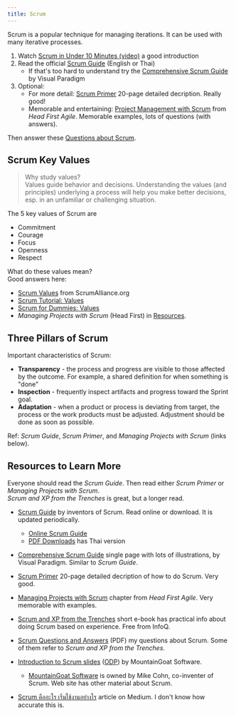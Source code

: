 ```yaml
---
title: Scrum
---
```


Scrum is a popular technique for managing iterations. It can be used with many iterative processes.

1. Watch [Scrum in Under 10 Minutes (video)](https://youtu.be/XU0llRltyFM) a good introduction
2. Read the official [Scrum Guide][Scrum Guide] (English or Thai)
   * If that's too hard to understand try the [Comprehensive Scrum Guide](https://www.visual-paradigm.com/scrum/what-is-scrum/) by Visual Paradigm
3. Optional: 
   * For more detail: [Scrum Primer](/ISP/resources/Scrum-Primer.pdf) 20-page detailed decription. Really good!
   * Memorable and entertaining: [Project Management with Scrum](/ISP/resources/Head-First-Scrum.pdf) from *Head First Agile*. Memorable examples, lots of questions (with answers).


Then answer these [Questions about Scrum](https://forms.gle/wUCG2FCg3uS31bjz6).    

## Scrum Key Values

> Why study values?    
> Values guide behavior and decisions.  Understanding the values
> (and principles) underlying a process will help you make better
> decisions, esp. in an unfamiliar or challenging situation.

The 5 key values of Scrum are

* Commitment
* Courage
* Focus
* Openness
* Respect

What do these values mean?    
Good answers here:

* [Scrum Values](https://www.scrumalliance.org/about-scrum/values) from ScrumAlliance.org
* [Scrum Tutorial: Values](https://www.knowledgehut.com/tutorials/scrum-tutorial/scrum-values)
* [Scrum for Dummies: Values](https://www.dummies.com/careers/project-management/the-5-scrum-values/)
* *Managing Projects with Scrum* (Head First) in [Resources](#resources-to-learn-more).

## Three Pillars of Scrum

Important characteristics of Scrum:

* **Transparency** - the process and progress are visible to those affected by the outcome. For example, a shared definition for when something is "done"
* **Inspection** - frequently inspect artifacts and progress toward the Sprint goal. 
* **Adaptation** - when a product or process is deviating from target, the process or the work products must be adjusted. Adjustment should be done as soon as possible.

Ref: *Scrum Guide*, *Scrum Primer*, and *Managing Projects with Scrum* (links below).

## Resources to Learn More

Everyone should read the *Scrum Guide*.  Then read either *Scrum Primer* or *Managing Projects with Scrum*.     
*Scrum and XP from the Trenches* is great, but a longer read.

* [Scrum Guide](https://www.scrumguides.org) by inventors of Scrum. Read online or download.  It is updated periodically.
   * [Online Scrum Guide](https://www.scrumguides.org/scrum-guide.html)
   * [PDF Downloads](https://www.scrumguides.org/download.html) has Thai version

* [Comprehensive Scrum Guide](https://www.visual-paradigm.com/scrum/what-is-scrum/) single page with lots of illustrations, by Visual Paradigm. Similar to *Scrum Guide*.

* [Scrum Primer](/ISP/resources/Scrum-Primer.pdf) 20-page detailed decription of how to do Scrum. Very good.

* [Managing Projects with Scrum](/ISP/resources/Head-First-Scrum.pdf) chapter from *Head First Agile*. Very memorable with examples.

* [Scrum and XP from the Trenches][Scrum-XP-Trenches] short e-book has practical info about doing Scrum based on experience.  Free from InfoQ.

* [Scrum Questions and Answers](Scrum-Questions-and-Answers.pdf) (PDF) my questions about Scrum. Some of them refer to *Scrum and XP from the Trenches*.

* [Introduction to Scrum slides](Intro-Scrum-MountainGoat.pdf) ([ODP](Intro-Scrum-MountainGoat.odp)) by MountainGoat Software. 
    - [MountainGoat Software](https://www.mountaingoatsoftware.com) is owned by Mike Cohn, co-inventer of Scrum. Web site has other material about Scrum.

* [Scrum คืออะไร เริ่มใช้งานอย่างไร](https://medium.com/fastwork-engineering/scrum-%E0%B8%84%E0%B8%B7%E0%B8%AD%E0%B8%AD%E0%B8%B0%E0%B9%84%E0%B8%A3-%E0%B9%80%E0%B8%A3%E0%B8%B4%E0%B9%88%E0%B8%A1%E0%B9%83%E0%B8%8A%E0%B9%89%E0%B8%87%E0%B8%B2%E0%B8%99%E0%B8%AD%E0%B8%A2%E0%B9%88%E0%B8%B2%E0%B8%87%E0%B9%84%E0%B8%A3-2483e761a47e) article on Medium.  I don't know how accurate this is.

[Scrum Guide]: https://www.scrumguides.org
[Scrum-XP-Trenches]: https://www.infoq.com/minibooks/scrum-xp-from-the-trenches-2/


